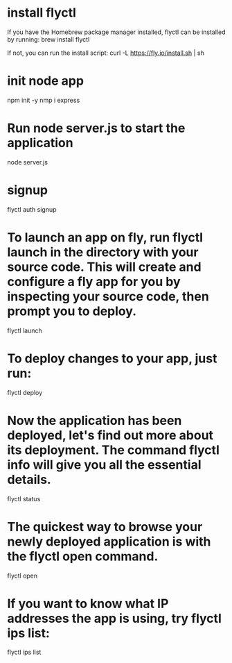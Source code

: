 # install flyctl
If you have the Homebrew package manager installed, flyctl can be installed by running:
brew install flyctl

If not, you can run the install script:
curl -L https://fly.io/install.sh | sh

# init node app
npm init -y
nmp i express

# Run node server.js to start the application
node server.js

# signup
flyctl auth signup

# To launch an app on fly, run flyctl launch in the directory with your source code. This will create and configure a fly app for you by inspecting your source code, then prompt you to deploy.
flyctl launch


# To deploy changes to your app, just run:
flyctl deploy

# Now the application has been deployed, let's find out more about its deployment. The command flyctl info will give you all the essential details.
flyctl status

# The quickest way to browse your newly deployed application is with the flyctl open command.
flyctl open

# If you want to know what IP addresses the app is using, try flyctl ips list:
flyctl ips list
